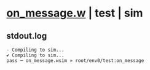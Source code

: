 # [on_message.w](../../../../examples/tests/valid/on_message.w) | test | sim

## stdout.log
```log
- Compiling to sim...
✔ Compiling to sim...
pass ─ on_message.wsim » root/env0/test:on_message
```

